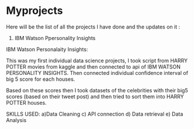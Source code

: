 # Myprojects
Here will be the list of all the projects I have done and the updates on it :

1) IBM Watson Ppersonality Insights



IBM Watson Personalaity Insights:

This was my first individual data science projects, I took script from HARRY POTTER movies from kaggle and then
connected to api of IBM WATSON PERSONALITY INSIGHTS. Then connected individual confidence interval of big 5 score for each houses.

Based on these scores then I took datasets of the celebrities with their big5 scores (based on their tweet post) and then tried to sort them into HARRY POTTER houses.

SKILLS USED:
a)Data Cleaning 
c) API connection
d) Data retrieval
e) Data Analysis

